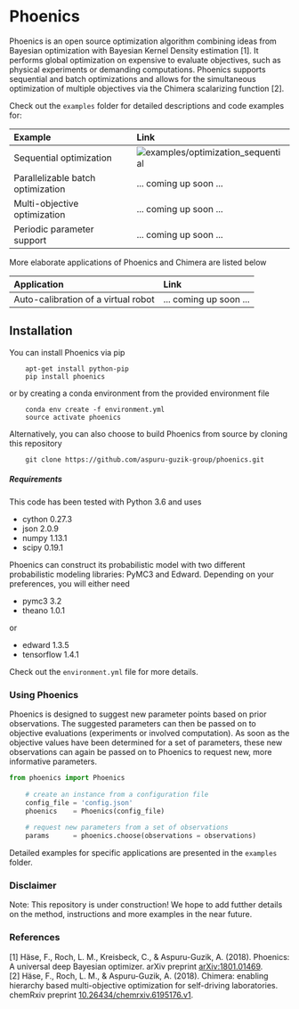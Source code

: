 # Phoenics

Phoenics is an open source optimization algorithm combining ideas from Bayesian optimization with Bayesian Kernel Density estimation [1]. It performs global optimization on expensive to evaluate objectives, such as physical experiments or demanding computations. Phoenics supports sequential and batch optimizations and allows for the simultaneous optimization of multiple objectives via the Chimera scalarizing function [2].

Check out the `examples` folder for detailed descriptions and code examples for:

| Example | Link | 
|:--------|:-----|
| Sequential optimization           |  ![examples/optimization_sequential](https://github.com/aspuru-guzik-group/phoenics/tree/master/examples/optimization_sequential)  |
| Parallelizable batch optimization |  ... coming up soon ...  |
| Multi-objective optimization      |  ... coming up soon ...  | 
| Periodic parameter support        |  ... coming up soon ...  | 

More elaborate applications of Phoenics and Chimera are listed below

| Application 						  | Link                   | 
|:------------------------------------|:-----------------------|
| Auto-calibration of a virtual robot | ... coming up soon ... | 



## Installation

You can install Phoenics via pip

```
	apt-get install python-pip
	pip install phoenics
```

or by creating a conda environment from the provided environment file

```
	conda env create -f environment.yml
    source activate phoenics
```

Alternatively, you can also choose to build Phoenics from source by cloning this repository

```
	git clone https://github.com/aspuru-guzik-group/phoenics.git
```

##### Requirements

This code has been tested with Python 3.6 and uses
* cython 0.27.3
* json 2.0.9
* numpy 1.13.1
* scipy 0.19.1

Phoenics can construct its probabilistic model with two different probabilistic modeling libraries: PyMC3 and Edward. Depending on your preferences, you will either need 
* pymc3 3.2
* theano 1.0.1

or 
* edward 1.3.5
* tensorflow 1.4.1

Check out the `environment.yml` file for more details. 




### Using Phoenics

Phoenics is designed to suggest new parameter points based on prior observations. The suggested parameters can then be passed on to objective evaluations (experiments or involved computation). As soon as the objective values have been determined for a set of parameters, these new observations can again be passed on to Phoenics to request new, more informative parameters.

```python
from phoenics import Phoenics
    
    # create an instance from a configuration file
    config_file = 'config.json'
    phoenics    = Phoenics(config_file)
    
    # request new parameters from a set of observations
    params      = phoenics.choose(observations = observations)
```
Detailed examples for specific applications are presented in the `examples` folder. 


### Disclaimer

Note: This repository is under construction! We hope to add futther details on the method, instructions and more examples in the near future. 



### References

[1] Häse, F., Roch, L. M., Kreisbeck, C., & Aspuru-Guzik, A. (2018). Phoenics: A universal deep Bayesian optimizer. arXiv preprint [arXiv:1801.01469](https://arxiv.org/abs/1801.01469).  
[2] Häse, F., Roch, L. M., & Aspuru-Guzik, A. (2018). Chimera: enabling hierarchy based multi-objective optimization for self-driving laboratories. chemRxiv preprint [10.26434/chemrxiv.6195176.v1](https://chemrxiv.org/articles/Chimera_Enabling_Hierarchy_Based_Multi-Objective_Optimization_for_Self-Driving_Laboratories/6195176).